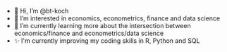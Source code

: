 - 👋 Hi, I’m @bt-koch
- 👀 I’m interested in economics, econometrics, finance and data science
- 🌱 I’m currently learning more about the intersection between economics/finance and econometrics/data science
- ✨ I'm currently improving my coding skills in R, Python and SQL

<!---
bt-koch/bt-koch is a ✨ special ✨ repository because its `README.md` (this file) appears on your GitHub profile.
You can click the Preview link to take a look at your changes.
--->
